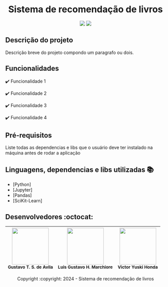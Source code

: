 <div align="center">
<h1>Sistema de recomendação de livros</h1> 
</div>

<p align="center">
  <img src="https://img.shields.io/static/v1?label=python&message=framework&color=blue&style=for-the-badge&logo=jupyter"/>
  <img src="http://img.shields.io/static/v1?label=STATUS&message=EM%20DESENVOLVIMENTO&color=RED&style=for-the-badge"/>
</p>

## Descrição do projeto 

<p align="justify" id="descrição-do-projeto">
  Descrição breve do projeto compondo um paragrafo ou dois. 
</p>

## Funcionalidades

:heavy_check_mark: Funcionalidade 1  

:heavy_check_mark: Funcionalidade 2  

:heavy_check_mark: Funcionalidade 3  

:heavy_check_mark: Funcionalidade 4  

## Pré-requisitos

Liste todas as dependencias e libs que o usuário deve ter instalado na máquina antes de rodar a aplicação 

## Linguagens, dependencias e libs utilizadas :books:

- [Python]
- [Jupyter]
- [Pandas]
- [SciKit-Learn]

## Desenvolvedores :octocat:

| <img src="https://media.licdn.com/dms/image/C4D03AQHVYFXl6O46FA/profile-displayphoto-shrink_200_200/0/1661376781251?e=1718841600&v=beta&t=SjJQJZvJPCcbiI4ULDFJ-_cM0M0c1k2RScygDwS0K6s" width=115><br><sub>Gustavo T. S. de Avila</sub> |  <img src="https://media.licdn.com/dms/image/D4D35AQFNWdJluC9jmw/profile-framedphoto-shrink_200_200/0/1699279983952?e=1714158000&v=beta&t=MFT5UTGClw2j0SaSu07IUNGAJ2dz4Y5CRPFdymMQO5M" width=115><br><sub>Luis Gustavo H. Marchiore</sub> |  <img src="https://media.licdn.com/dms/image/D4D03AQFOm9qcbELREA/profile-displayphoto-shrink_200_200/0/1698448871087?e=1718841600&v=beta&t=s0fbpoq3yKKR4q-7u4jfW3g1lryuTseyZ9Ph0EWnp08" width=115><br><sub>Victor Yuski Honda</sub> |
| :---: | :---: | :---: 

<div align="center">
Copyright :copyright: 2024 - Sistema de recomendação de livros
</div>

